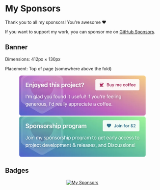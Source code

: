 # My Sponsors

Thank you to all my sponsors! You're awesome ❤️

If you want to support my work, you can sponsor me on [GitHub Sponsors](https://github.com/sponsors/privatenumber).

## Banner

Dimensions: 412px × 130px

Placement: Top of page (somewhere above the fold)

<p align="center">
	<a href="https://github.com/sponsors/privatenumber?frequency=one-time"><img width="412" src="./banners/assets/donate.webp"></a>
	<a href="https://github.com/sponsors/privatenumber?frequency=recurring"><img width="412" src="./banners/assets/sponsor.webp"></a>
</p>

## Badges

<p align="center">
	<a href="https://github.com/sponsors/privatenumber">
		<img src="https://cdn.jsdelivr.net/gh/privatenumber/sponsors/sponsorkit/sponsors.svg" alt="My Sponsors">
	</a>
</p>
